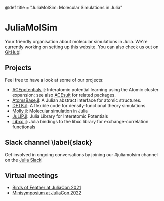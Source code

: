 @def title = "JuliaMolSim: Molecular Simulations in Julia"

# JuliaMolSim

Your friendly organisation about molecular simulations in Julia.
We're currently working on setting up this website. You can also check us out on [GitHub](https://github.com/JuliaMolSim)!

## Projects
Feel free to have a look at some of our projects:
- [ACEpotentials.jl](https://github.com/ACEsuit/ACEpotentials.jl): Interatomic potential learning using the Atomic cluster expansion; see also [ACEsuit](https://github.com/ACEsuit) for related packages.
- [AtomsBase.jl](https://github.com/JuliaMolSim/AtomsBase.jl): A Julian abstract interface for atomic structures.
- [DFTK.jl](https://dftk.org): A flexible code for density-functional theory simulations
- [Molly.jl](https://juliamolsim.github.io/Molly.jl/stable/): Molecular simulation in Julia
- [JuLIP.jl](https://github.com/JuliaMolSim/JuLIP.jl): Julia Library for Interatomic Potentials
- [Libxc.jl](https://github.com/JuliaMolSim/Libxc.jl): Julia bindings to the libxc library for exchange-correlation functionals

## Slack channel \label{slack}
[slack-url]: https://julialang.org/slack/

Get involved in ongoing conversations by joining our #juliamolsim channel on the [Julia Slack][slack-url]!

## Virtual meetings
- [Birds of Feather at JuliaCon 2021](/juliacon21)
- [Minisymposium at JuliaCon 2022](/juliacon22)
